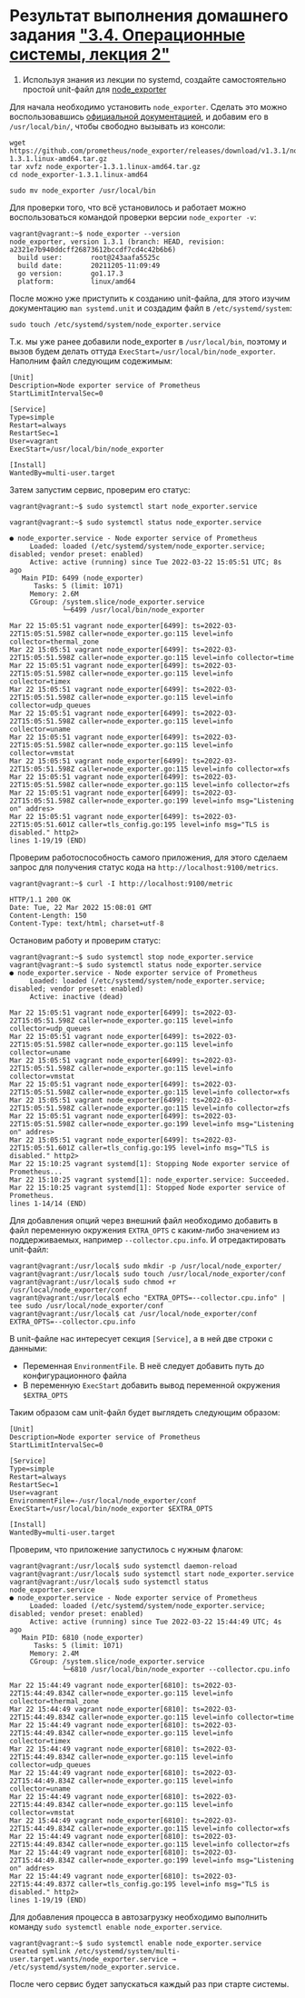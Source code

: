 # Результат выполнения домашнего задания ["3.4. Операционные системы, лекция 2"](https://github.com/netology-code/sysadm-homeworks/tree/devsys10/03-sysadmin-04-os)

1. Используя знания из лекции по systemd, создайте самостоятельно простой unit-файл для [node_exporter](https://github.com/prometheus/node_exporter)

Для начала необходимо установить `node_exporter`. Сделать это можно воспользовавшись [официальной документацией](https://prometheus.io/docs/guides/node-exporter/#installing-and-running-the-node-exporter), и добавим его в `/usr/local/bin/`, чтобы свободно вызывать из консоли:

```shell
wget https://github.com/prometheus/node_exporter/releases/download/v1.3.1/node_exporter-1.3.1.linux-amd64.tar.gz
tar xvfz node_exporter-1.3.1.linux-amd64.tar.gz
cd node_exporter-1.3.1.linux-amd64

sudo mv node_exporter /usr/local/bin
```
Для проверки того, что всё установилось и работает можно воспользоваться командой проверки версии `node_exporter -v`:

```shell
vagrant@vagrant:~$ node_exporter --version
node_exporter, version 1.3.1 (branch: HEAD, revision: a2321e7b940ddcff26873612bccdf7cd4c42b6b6)
  build user:       root@243aafa5525c
  build date:       20211205-11:09:49
  go version:       go1.17.3
  platform:         linux/amd64
```

После можно уже приступить к созданию unit-файла, для этого изучим документацию `man systemd.unit` и создадим файл в `/etc/systemd/system`:

```shell
sudo touch /etc/systemd/system/node_exporter.service
```

 Т.к. мы уже ранее добавили node_exporter в `/usr/local/bin`, поэтому и вызов будем делать оттуда `ExecStart=/usr/local/bin/node_exporter`. Наполним файл следующим содежимым:

```file
[Unit]
Description=Node exporter service of Prometheus
StartLimitIntervalSec=0

[Service]
Type=simple
Restart=always
RestartSec=1
User=vagrant
ExecStart=/usr/local/bin/node_exporter

[Install]
WantedBy=multi-user.target
```

Затем запустим сервис, проверим его статус:

```shell
vagrant@vagrant:~$ sudo systemctl start node_exporter.service

vagrant@vagrant:~$ sudo systemctl status node_exporter.service

● node_exporter.service - Node exporter service of Prometheus
     Loaded: loaded (/etc/systemd/system/node_exporter.service; disabled; vendor preset: enabled)
     Active: active (running) since Tue 2022-03-22 15:05:51 UTC; 8s ago
   Main PID: 6499 (node_exporter)
      Tasks: 5 (limit: 1071)
     Memory: 2.6M
     CGroup: /system.slice/node_exporter.service
             └─6499 /usr/local/bin/node_exporter

Mar 22 15:05:51 vagrant node_exporter[6499]: ts=2022-03-22T15:05:51.598Z caller=node_exporter.go:115 level=info collector=thermal_zone
Mar 22 15:05:51 vagrant node_exporter[6499]: ts=2022-03-22T15:05:51.598Z caller=node_exporter.go:115 level=info collector=time
Mar 22 15:05:51 vagrant node_exporter[6499]: ts=2022-03-22T15:05:51.598Z caller=node_exporter.go:115 level=info collector=timex
Mar 22 15:05:51 vagrant node_exporter[6499]: ts=2022-03-22T15:05:51.598Z caller=node_exporter.go:115 level=info collector=udp_queues
Mar 22 15:05:51 vagrant node_exporter[6499]: ts=2022-03-22T15:05:51.598Z caller=node_exporter.go:115 level=info collector=uname
Mar 22 15:05:51 vagrant node_exporter[6499]: ts=2022-03-22T15:05:51.598Z caller=node_exporter.go:115 level=info collector=vmstat
Mar 22 15:05:51 vagrant node_exporter[6499]: ts=2022-03-22T15:05:51.598Z caller=node_exporter.go:115 level=info collector=xfs
Mar 22 15:05:51 vagrant node_exporter[6499]: ts=2022-03-22T15:05:51.598Z caller=node_exporter.go:115 level=info collector=zfs
Mar 22 15:05:51 vagrant node_exporter[6499]: ts=2022-03-22T15:05:51.598Z caller=node_exporter.go:199 level=info msg="Listening on" addres>
Mar 22 15:05:51 vagrant node_exporter[6499]: ts=2022-03-22T15:05:51.601Z caller=tls_config.go:195 level=info msg="TLS is disabled." http2>
lines 1-19/19 (END)
```

Проверим работоспособность самого приложения, для этого сделаем запрос для получения статус кода на `http://localhost:9100/metrics`.

```shell
vagrant@vagrant:~$ curl -I http://localhost:9100/metric

HTTP/1.1 200 OK
Date: Tue, 22 Mar 2022 15:08:01 GMT
Content-Length: 150
Content-Type: text/html; charset=utf-8
```

Остановим работу и проверим статус:

```shell
vagrant@vagrant:~$ sudo systemctl stop node_exporter.service
vagrant@vagrant:~$ sudo systemctl status node_exporter.service
● node_exporter.service - Node exporter service of Prometheus
     Loaded: loaded (/etc/systemd/system/node_exporter.service; disabled; vendor preset: enabled)
     Active: inactive (dead)

Mar 22 15:05:51 vagrant node_exporter[6499]: ts=2022-03-22T15:05:51.598Z caller=node_exporter.go:115 level=info collector=udp_queues
Mar 22 15:05:51 vagrant node_exporter[6499]: ts=2022-03-22T15:05:51.598Z caller=node_exporter.go:115 level=info collector=uname
Mar 22 15:05:51 vagrant node_exporter[6499]: ts=2022-03-22T15:05:51.598Z caller=node_exporter.go:115 level=info collector=vmstat
Mar 22 15:05:51 vagrant node_exporter[6499]: ts=2022-03-22T15:05:51.598Z caller=node_exporter.go:115 level=info collector=xfs
Mar 22 15:05:51 vagrant node_exporter[6499]: ts=2022-03-22T15:05:51.598Z caller=node_exporter.go:115 level=info collector=zfs
Mar 22 15:05:51 vagrant node_exporter[6499]: ts=2022-03-22T15:05:51.598Z caller=node_exporter.go:199 level=info msg="Listening on" addres>
Mar 22 15:05:51 vagrant node_exporter[6499]: ts=2022-03-22T15:05:51.601Z caller=tls_config.go:195 level=info msg="TLS is disabled." http2>
Mar 22 15:10:25 vagrant systemd[1]: Stopping Node exporter service of Prometheus...
Mar 22 15:10:25 vagrant systemd[1]: node_exporter.service: Succeeded.
Mar 22 15:10:25 vagrant systemd[1]: Stopped Node exporter service of Prometheus.
lines 1-14/14 (END)
```

Для добавления опций через внешний файл необходимо добавить в файл переменную окружения `EXTRA_OPTS` с каким-либо значением из поддерживаемых, например `--collector.cpu.info`. И отредактировать unit-файл:

```shell
vagrant@vagrant:/usr/local$ sudo mkdir -p /usr/local/node_exporter/
vagrant@vagrant:/usr/local$ sudo touch /usr/local/node_exporter/conf
vagrant@vagrant:/usr/local$ sudo chmod +r /usr/local/node_exporter/conf
vagrant@vagrant:/usr/local$ echo "EXTRA_OPTS=--collector.cpu.info" | tee sudo /usr/local/node_exporter/conf
vagrant@vagrant:/usr/local$ cat /usr/local/node_exporter/conf
EXTRA_OPTS=--collector.cpu.info
```

В unit-файле нас интересует секция `[Service]`, а в ней две строки с данными:
* Переменная `EnvironmentFile`. В неё следует добавить путь до конфигурационного файла
* В переменную `ExecStart` добавить вывод переменной окружения `$EXTRA_OPTS`

Таким образом сам unit-файл будет выглядеть следующим образом:

```file
[Unit]
Description=Node exporter service of Prometheus
StartLimitIntervalSec=0

[Service]
Type=simple
Restart=always
RestartSec=1
User=vagrant
EnvironmentFile=-/usr/local/node_exporter/conf
ExecStart=/usr/local/bin/node_exporter $EXTRA_OPTS

[Install]
WantedBy=multi-user.target
```

Проверим, что приложение запустилось с нужным флагом:

```shell
vagrant@vagrant:/usr/local$ sudo systemctl daemon-reload
vagrant@vagrant:/usr/local$ sudo systemctl start node_exporter.service
vagrant@vagrant:/usr/local$ sudo systemctl status node_exporter.service
● node_exporter.service - Node exporter service of Prometheus
     Loaded: loaded (/etc/systemd/system/node_exporter.service; disabled; vendor preset: enabled)
     Active: active (running) since Tue 2022-03-22 15:44:49 UTC; 4s ago
   Main PID: 6810 (node_exporter)
      Tasks: 5 (limit: 1071)
     Memory: 2.4M
     CGroup: /system.slice/node_exporter.service
             └─6810 /usr/local/bin/node_exporter --collector.cpu.info

Mar 22 15:44:49 vagrant node_exporter[6810]: ts=2022-03-22T15:44:49.834Z caller=node_exporter.go:115 level=info collector=thermal_zone
Mar 22 15:44:49 vagrant node_exporter[6810]: ts=2022-03-22T15:44:49.834Z caller=node_exporter.go:115 level=info collector=time
Mar 22 15:44:49 vagrant node_exporter[6810]: ts=2022-03-22T15:44:49.834Z caller=node_exporter.go:115 level=info collector=timex
Mar 22 15:44:49 vagrant node_exporter[6810]: ts=2022-03-22T15:44:49.834Z caller=node_exporter.go:115 level=info collector=udp_queues
Mar 22 15:44:49 vagrant node_exporter[6810]: ts=2022-03-22T15:44:49.834Z caller=node_exporter.go:115 level=info collector=uname
Mar 22 15:44:49 vagrant node_exporter[6810]: ts=2022-03-22T15:44:49.834Z caller=node_exporter.go:115 level=info collector=vmstat
Mar 22 15:44:49 vagrant node_exporter[6810]: ts=2022-03-22T15:44:49.834Z caller=node_exporter.go:115 level=info collector=xfs
Mar 22 15:44:49 vagrant node_exporter[6810]: ts=2022-03-22T15:44:49.834Z caller=node_exporter.go:115 level=info collector=zfs
Mar 22 15:44:49 vagrant node_exporter[6810]: ts=2022-03-22T15:44:49.834Z caller=node_exporter.go:199 level=info msg="Listening on" addres>
Mar 22 15:44:49 vagrant node_exporter[6810]: ts=2022-03-22T15:44:49.837Z caller=tls_config.go:195 level=info msg="TLS is disabled." http2>
lines 1-19/19 (END)
```

Для добавления процесса в автозагрузку необходимо выполнить команду `sudo systemctl enable node_exporter.service`.

```shell
vagrant@vagrant:~$ sudo systemctl enable node_exporter.service
Created symlink /etc/systemd/system/multi-user.target.wants/node_exporter.service → /etc/systemd/system/node_exporter.service.
```
После чего сервис будет запускаться каждый раз при старте системы.

